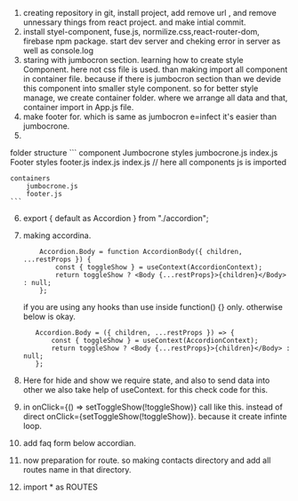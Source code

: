 1. creating repository in git, install project, add remove url , and remove unnessary things from react project. and make intial commit.
2. install styel-component, fuse.js, normilize.css,react-router-dom, firebase npm package. start dev server and cheking error in server as well as console.log
3.  staring with jumbocron section. learning how to create style Component. here not css file is used. than making import all component in container file. because if there is jumbocron section than we devide this component into smaller style component. so for better style manage, we create container folder. where we arrange all data and that, container import in App.js file.
4. make footer for. which is same as jumbocron e=infect it's easier than jumbocrone.
5. 

folder structure
    ```
    component
        Jumbocrone
            styles
                jumbocrone.js
            index.js
        Footer
            styles
                footer.js
            index.js
        index.js   // here all components js is imported

    containers
        jumbocrone.js
        footer.js
    ```

6. export { default as Accordion } from "./accordion";
7. making accordina.
    ```
        Accordion.Body = function AccordionBody({ children, ...restProps }) {
            const { toggleShow } = useContext(AccordionContext);
            return toggleShow ? <Body {...restProps}>{children}</Body> : null;
        };
    ```
    if you are using any hooks than use inside  function() {}  only. otherwise below is okay.
     ```
        Accordion.Body = ({ children, ...restProps }) => {
            const { toggleShow } = useContext(AccordionContext);
            return toggleShow ? <Body {...restProps}>{children}</Body> : null;
        };
    ```
8. Here for hide and show we require state, and also to send data into other we also take help of useContext. for this check code for this.
9. in onClick={() => setToggleShow(!toggleShow)} call like this. instead of direct onClick={setToggleShow(!toggleShow)}. because it create infinte loop.

10. add faq form below accordian.
11. now preparation for route. so making contacts directory and add all routes name in that directory.
12. import * as ROUTES 
